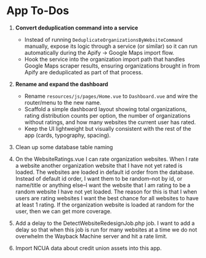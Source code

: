 # App To-Dos

1. **Convert deduplication command into a service**

    - Instead of running `DeduplicateOrganizationsByWebsiteCommand` manually, expose its logic through a service (or similar) so it can run automatically during the Apify → Google Maps import flow.
    - Hook the service into the organization import path that handles Google Maps scraper results, ensuring organizations brought in from Apify are deduplicated as part of that process.

2. **Rename and expand the dashboard**

    - Rename `resources/js/pages/Home.vue` to `Dashboard.vue` and wire the router/menu to the new name.
    - Scaffold a simple dashboard layout showing total organizations, rating distribution counts per option, the number of organizations without ratings, and how many websites the current user has rated.
    - Keep the UI lightweight but visually consistent with the rest of the app (cards, typography, spacing).

3. Clean up some database table naming

4. On the WebsiteRatings.vue I can rate organization websites. When I rate a website another organization website that I have not yet rated is loaded. The websites are loaded in default id order from the database. Instead of default id order, I want them to be random–not by id, or name/title or anything else–I want the website that I am rating to be a random website I have not yet loaded. The reason for this is that I when users are rating websites I want the best chance for all websites to have at least 1 rating. If the organization website is loaded at random for the user, then we can get more coverage.

5. Add a delay to the DetectWebsiteRedesignJob.php job. I want to add a delay so that when this job is run for many websites at a time we do not overwhelm the Wayback Machine server and hit a rate limit.

6. Import NCUA data about credit union assets into this app.
